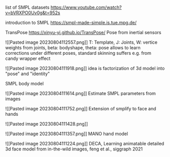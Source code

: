 list of SMPL datasets https://www.youtube.com/watch?v=bVRXPO0Uv0g&t=952s

introduction to SMPL https://smpl-made-simple.is.tue.mpg.de/ 

TransPose https://xinyu-yi.github.io/TransPose/ Pose from inertial sensors

![[Pasted image 20230804112557.png]]
T: Template, J: Joints, W: vertice weights from joints, beta: bodyshape, theta: pose 
allows to learn corrections under different poses, standard skinning suffers e.g. from candy wrapper effect

![[Pasted image 20230804111918.png]]
idea is factorization of 3d model into "pose" and "identity"

SMPL body model


![[Pasted image 20230804111614.png]]
Estimate SMPL parameters from images

![[Pasted image 20230804111752.png]]
Extension of smplify to face and hands

![[Pasted image 20230804111428.png]]

![[Pasted image 20230804111357.png]]
MANO hand model

![[Pasted image 20230804111224.png]] DECA, Learning animatable detailed 3d face model from in-the-wild images, feng et al., siggraph 2021

